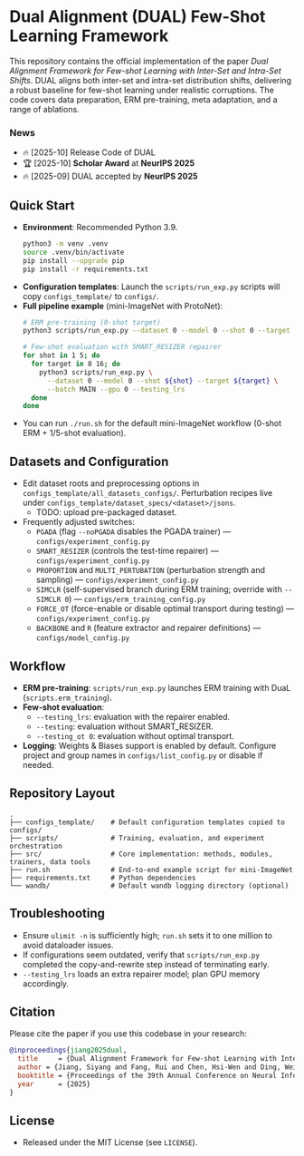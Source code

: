 # Dual Alignment (DUAL) Few-Shot Learning Framework

This repository contains the official implementation of the paper *Dual Alignment Framework for Few-shot Learning with Inter-Set and Intra-Set Shifts*. DUAL aligns both inter-set and intra-set distribution shifts, delivering a robust baseline for few-shot learning under realistic corruptions. The code covers data preparation, ERM pre-training, meta adaptation, and a range of ablations.

### News

- 🔥 [2025-10] Release Code of DUAL
- 🏆 [2025-10] **Scholar Award** at **NeurIPS 2025**
- 🔥 [2025-09] DUAL accepted by **NeurIPS 2025**


## Quick Start
- **Environment**: Recommended Python 3.9.
  ```bash
  python3 -m venv .venv
  source .venv/bin/activate
  pip install --upgrade pip
  pip install -r requirements.txt
  ```
- **Configuration templates**: Launch the `scripts/run_exp.py` scripts will copy `configs_template/` to `configs/`. 
- **Full pipeline example** (mini-ImageNet with ProtoNet):
  ```bash
  # ERM pre-training (0-shot target)
  python3 scripts/run_exp.py --dataset 0 --model 0 --shot 0 --target 0 --batch MAIN --gpu 0

  # Few-shot evaluation with SMART_RESIZER repairer
  for shot in 1 5; do
    for target in 8 16; do
      python3 scripts/run_exp.py \
        --dataset 0 --model 0 --shot ${shot} --target ${target} \
        --batch MAIN --gpu 0 --testing_lrs
    done
  done
  ```
- You can run `./run.sh` for the default mini-ImageNet workflow (0-shot ERM + 1/5-shot evaluation).

## Datasets and Configuration
- Edit dataset roots and preprocessing options in `configs_template/all_datasets_configs/`. Perturbation recipes live under `configs_template/dataset_specs/<dataset>/jsons`.
    - TODO: upload pre-packaged dataset.
- Frequently adjusted switches:
  - `PGADA` (flag `--noPGADA` disables the PGADA trainer) — `configs/experiment_config.py`
  - `SMART_RESIZER` (controls the test-time repairer) — `configs/experiment_config.py`
  - `PROPORTION` and `MULTI_PERTUBATION` (perturbation strength and sampling) — `configs/experiment_config.py`
  - `SIMCLR` (self-supervised branch during ERM training; override with `--SIMCLR 0`) — `configs/erm_training_config.py`
  - `FORCE_OT` (force-enable or disable optimal transport during testing) — `configs/experiment_config.py`
  - `BACKBONE` and `R` (feature extractor and repairer definitions) — `configs/model_config.py`

## Workflow
- **ERM pre-training**: `scripts/run_exp.py` launches ERM training with DuaL (`scripts.erm_training`).
- **Few-shot evaluation**:
  - `--testing_lrs`: evaluation with the repairer enabled.
  - `--testing`: evaluation without SMART_RESIZER.
  - `--testing_ot 0`: evaluation without optimal transport.
- **Logging**: Weights & Biases support is enabled by default. Configure project and group names in `configs/list_config.py` or disable if needed.

## Repository Layout
```text
.
├── configs_template/    # Default configuration templates copied to configs/
├── scripts/             # Training, evaluation, and experiment orchestration
├── src/                 # Core implementation: methods, modules, trainers, data tools
├── run.sh               # End-to-end example script for mini-ImageNet
├── requirements.txt     # Python dependencies
└── wandb/               # Default wandb logging directory (optional)
```

## Troubleshooting
- Ensure `ulimit -n` is sufficiently high; `run.sh` sets it to one million to avoid dataloader issues.
- If configurations seem outdated, verify that `scripts/run_exp.py` completed the copy-and-rewrite step instead of terminating early.
- `--testing_lrs` loads an extra repairer model; plan GPU memory accordingly.

## Citation
Please cite the paper if you use this codebase in your research:
```bibtex
@inproceedings{jiang2025dual,
  title     = {Dual Alignment Framework for Few-shot Learning with Inter-Set and Intra-Set Shifts},
  author = {Jiang, Siyang and Fang, Rui and Chen, Hsi-Wen and Ding, Wei and Xing, Guoliang and Chen, Ming-syan},
  booktitle = {Proceedings of the 39th Annual Conference on Neural Information Processing Systems (NeurIPS 2025)},
  year      = {2025}
}
```

## License
- Released under the MIT License (see `LICENSE`).
